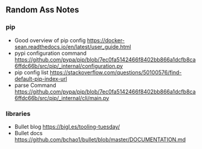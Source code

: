 ## Random Ass Notes


### pip

- Good overview of pip config https://docker-sean.readthedocs.io/en/latest/user_guide.html
- pypi configuration command https://github.com/pypa/pip/blob/7ec0fa5142466f8402bb866a1dcfb8ca6ffdc66b/src/pip/_internal/configuration.py
- pip config list https://stackoverflow.com/questions/50100576/find-default-pip-index-url
- parse Command https://github.com/pypa/pip/blob/7ec0fa5142466f8402bb866a1dcfb8ca6ffdc66b/src/pip/_internal/cli/main.py

### libraries

- Bullet blog https://bigl.es/tooling-tuesday/
- Bullet docs https://github.com/bchao1/bullet/blob/master/DOCUMENTATION.md
